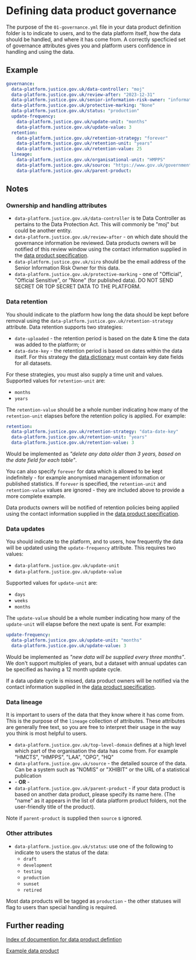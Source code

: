 # Defining data product governance

The purpose of the `01-governance.yml` file in your data product definition folder is to indicate to users, and to the data platform itself, how the data should be handled, and where it has come from. A correctly specficied set of governance attributes gives you and platform users confidence in handling and using the data.

## Example

```yaml
governance:
  data-platform.justice.gov.uk/data-controller: "moj"
  data-platform.justice.gov.uk/review-after: "2023-12-31"
  data-platform.justice.gov.uk/senior-information-risk-owner: "information.asset.owner.name@justice.gov.uk"
  data-platform.justice.gov.uk/protective-marking: "None"
  data-platform.justice.gov.uk/status: "production"
  update-frequency:
    data-platform.justice.gov.uk/update-unit: "months"
    data-platform.justice.gov.uk/update-value: 3
  retention:
    data-platform.justice.gov.uk/retention-strategy: "forever"
    data-platform.justice.gov.uk/retention-unit: "years"
    data-platform.justice.gov.uk/retention-value: 25
  lineage:
    data-platform.justice.gov.uk/organisational-unit: "HMPPS"
    data-platform.justice.gov.uk/source: "https://www.gov.uk/government/collections/offender-management-statistics-quarterly"
    data-platform.justice.gov.uk/parent-product:
```

## Notes

### Ownership and handling attributes

- `data-platform.justice.gov.uk/data-controller` is te Data Controller as pertains to the Data Protection Act. This will commonly be "moj" but could be another entity.
- `data-platform.justice.gov.uk/review-after` - on which date should the governance information be reviewed. Data products owners will be notified of this review window using the contact information supplied in the [data product specification](product-specification.md).
- `data-platform.justice.gov.uk/siro` should be the email address of the Senior Information Risk Owner for this data.
- `data-platform.justice.gov.uk/protective-marking` - one of "Official", "Official Sensitive", or "None" (for published data). DO NOT SEND SECRET OR TOP SECRET DATA TO THE PLATFORM.

### Data retention

You should indicate to the platform how long the data should be kept before removal using the `data-platform.justice.gov.uk/retention-strategy` attribute. Data retention supports two strategies:

- `date-uploaded` - the retention period is based on the date & time the data was added to the platform; or
- `data-date-key` - the retention period is based on dates within the data itself. For this strategy the [data dictionary](data-dictionary.md) must contain key date fields for all datasets.

For these strategies, you must also supply a time unit and values. Supported values for `retention-unit` are:

- `months`
- `years`

The `retention-value` should be a whole number indicating how many of the `retention-unit` elapses before the retention policy is applied. For example:

```yaml
retention:
  data-platform.justice.gov.uk/retention-strategy: "data-date-key"
  data-platform.justice.gov.uk/retention-unit: "years"
  data-platform.justice.gov.uk/retention-value: 3
```

Would be implemented as _"delete any data older than 3 years, based on the date field for each table"_.

You can also specify `forever` for data which is allowed to be kept indefinitely - for example anonymised management information or published statistics. If `forever` is specified, the `retention-unit` and `retention-value` values are ignored - they are included above to provide a more complete example.

Data products owners will be notified of retention policies being applied using the contact information supplied in the [data product specification](product-specification.md).

### Data updates

You should indicate to the platform, and to users, how frequently the data will be updated using the `update-frequency` attribute. This requires two values:

- `data-platform.justice.gov.uk/update-unit`
- `data-platform.justice.gov.uk/update-value`

Supported values for `update-unit` are:

- `days`
- `weeks`
- `months`

The `update-value` should be a whole number indicating how many of the `update-unit` will elapse before the next upate is sent. For example:

```yaml
update-frequency:
  data-platform.justice.gov.uk/update-unit: "months"
  data-platform.justice.gov.uk/update-value: 3
```

Would be implemented as _"new data will be supplied every three months"_. We don't support multiples of years, but a dataset with annual updates can be specified as having a 12 month update cycle.

If a data update cycle is missed, data product owners will be notified via the contact information supplied in the [data product specification](product-specification.md).

### Data lineage

It is important to users of the data that they know where it has come from. This is the purpose of the `lineage` collection of attributes. These attributes are generally free text, so you are free to interpret their usage in the way you think is most helpful to users.

- `data-platform.justice.gov.uk/top-level-domain` defines at a high level which part of the organisation the data has come from. For example "HMCTS", "HMPPS", "LAA", "OPG", "HQ"
- `data-platform.justice.gov.uk/source` - the detailed source of the data. Can be a system such as "NOMIS" or "XHIBIT" or the URL of a statistical publication
- \- **OR** \-
- `data-platform.justice.gov.uk/parent-product` - if your data product is based on another data product, please specify its name here. (The "name" as it appears in the list of data platform product folders, not the user-friendly title of the product).

Note if `parent-product` is supplied then `source` s ignored.

### Other attributes

- `data-platform.justice.gov.uk/status`: use one of the following to indicate to users the status of the data:
  - `draft`
  - `development`
  - `testing`
  - `production`
  - `sunset`
  - `retired`
  
Most data products will be tagged as `production` - the other statuses will flag to users than special handling is required. 

<!-- `data-platform.justice.gov.uk/status`: use one of "draft", "development", "testing", "production", "sunset", "retired" to indicate to users the status of the data. Can be used in conjunction with `data-platform.justice.gov.uk/allow-derived-products` for non-production data.
- `data-platform.justice.gov.uk/allow-derived-products` - typically "true" (and "true" if not supplied), but in some cases you may not wish derived products to be created. If the product status attribute is "production", you may be asked to justify disallowing derived products as we want to encourage data reuse. -->

## Further reading

[Index of documention for data product defintion](../README.md#defining-a-data-product)

[Example data product](../_example/)
